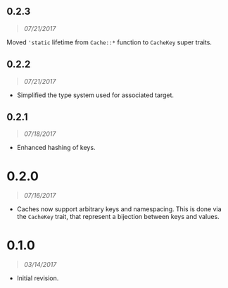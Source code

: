 ## 0.2.3

> *07/21/2017*

Moved `'static` lifetime from `Cache::*` function to `CacheKey` super traits.

## 0.2.2

> *07/21/2017*

- Simplified the type system used for associated target.

## 0.2.1

> *07/18/2017*

- Enhanced hashing of keys.

# 0.2.0

> *07/16/2017*

- Caches now support arbitrary keys and namespacing. This is done via the `CacheKey` trait, that
  represent a bijection between keys and values.

# 0.1.0

> *03/14/2017*


- Initial revision.
